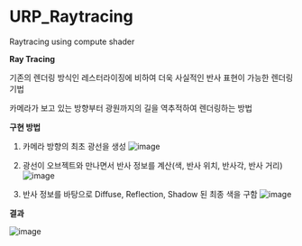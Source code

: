 # URP_Raytracing
Raytracing using compute shader

**Ray Tracing**

기존의 렌더링 방식인 레스터라이징에 비하여 더욱 사실적인 반사 표현이 가능한 렌더링 기법

카메라가 보고 있는 방향부터 광원까지의 길을 역추적하여 렌더링하는 방법

**구현 방법**

1. 카메라 방향의 최초 광선을 생성
![image](https://user-images.githubusercontent.com/10754000/190592619-816214ae-4d3b-4627-8e58-63d1ecf16579.png)

2. 광선이 오브젝트와 만나면서 반사 정보를 계산(색, 반사 위치, 반사각, 반사 거리)
![image](https://user-images.githubusercontent.com/10754000/190592950-957ef03e-3d64-4045-9e8e-6c9c05b03327.png)

3. 반사 정보를 바탕으로 Diffuse, Reflection, Shadow 된 최종 색을 구함
![image](https://user-images.githubusercontent.com/10754000/190593147-e59e3463-e40e-4461-834e-8afd673e6b21.png)

**결과**

![image](https://user-images.githubusercontent.com/10754000/190593414-85b5984f-9b71-4f2b-beb6-0829f669fe58.png)

